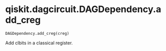 # qiskit.dagcircuit.DAGDependency.add\_creg

`DAGDependency.add_creg(creg)`

Add clbits in a classical register.
